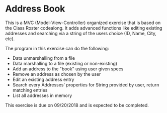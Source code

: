 # Address Book
This is a MVC (Model-View-Controller) organized exercise that is based on the Class Roster codealong.  It adds advanced functions like editing existing addresses and searching via a string of the users choice (ID, Name, City, etc).

The program in this exercise can do the following:
* Data unmarshalling from a file
* Data marshalling to a file (existing or non-existing)
* Add an address to the "book" using user given specs
* Remove an address as chosen by the user
* Edit an existing address entry
* Search every Addresses' properties for String provided by user, return matching entries
* List all addresses in memory

This exercise is due on 09/20/2018 and is expected to be completed.